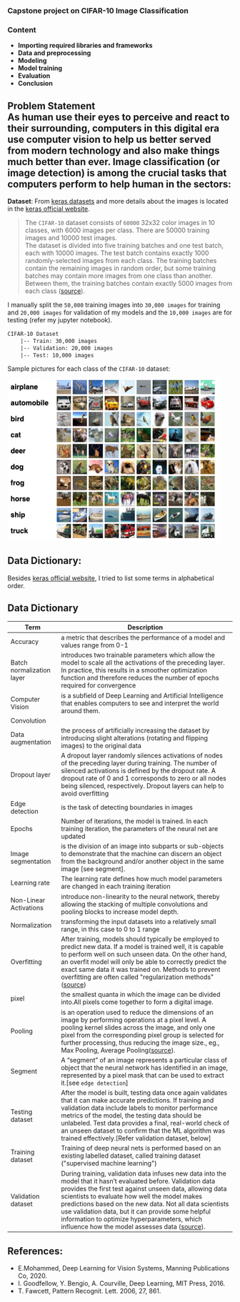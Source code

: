 ### Capstone project on CIFAR-10 Image Classification

### **Content**
  * **Importing required libraries and frameworks**
  * **Data and preprocessing**
  * **Modeling**
  * **Model training**
  * **Evaluation**
  * **Conclusion**

**Problem Statement** <br>
As human use their eyes to perceive and react to their surrounding, computers in this digital era use computer vision to help us better served from modern technology and also make things much better than ever. Image classification (or image detection) is among the crucial tasks that computers perform to help human in the sectors:
-



**Dataset**: From [keras datasets](https://keras.io/api/datasets/cifar10/) and more details about the images is located in the [keras official website](https://www.cs.toronto.edu/~kriz/cifar.html).

>The `CIFAR-10` dataset consists of `60000` 32x32 color images in 10 classes, with 6000 images per class. There are 50000 training images and 10000 test images. <br>
The dataset is divided into five training batches and one test batch, each with 10000 images. The test batch contains exactly 1000 randomly-selected images from each class. The training batches contain the remaining images in random order, but some training batches may contain more images from one class than another. Between them, the training batches contain exactly 5000 images from each class ([source](https://www.cs.toronto.edu/~kriz/cifar.html)).

I manually split the `50,000` training images into `30,000 images` for training and `20,000 images` for validation of my models and the `10,000 images` are for testing (refer my jupyter notebook).

```   
CIFAR-10 Dataset
    |-- Train: 30,000 images
    |-- Validation: 20,000 images
    |-- Test: 10,000 images

```  
Sample pictures for each class of the `CIFAR-10` dataset:

<div>
<img src="images/classes.png" width="475"/>
<div>


## Data Dictionary: <br>
Besides [keras official website](https://www.cs.toronto.edu/~kriz/cifar.html), I tried to list some terms in alphabetical order. <br>




## Data Dictionary
|Term|Description|
|---|---|
|Accuracy| a metric that describes the performance of a model and values range from 0-1|
|Batch normalization layer|introduces two trainable parameters which allow the model to scale all the activations of the preceding layer. In practice, this results in a smoother optimization function and therefore reduces the number of epochs required for convergence|
|Computer Vision|is a subfield of Deep Learning and Artificial Intelligence that enables computers to see and interpret the world around them.|
|Convolution||
|Data augmentation|the process of artificially increasing the dataset by introducing slight alterations (rotating and flipping images) to the original data|
|Dropout layer|A dropout layer randomly silences activations of nodes of the preceding layer during training. The number of silenced activations is defined by the dropout rate. A dropout rate of 0 and 1 corresponds to zero or all nodes being silenced, respectively. Dropout layers can help to avoid overfitting|
|Edge detection|is the task of detecting boundaries in images|
|Epochs|Number of iterations, the model is trained. In each training iteration, the parameters of the neural net are updated|
|Image segmentation|is the division of an image into subparts or sub-objects to demonstrate that the machine can discern an object from the background and/or another object in the same image [see segment].|
|Learning rate|The learning rate defines how much model parameters are changed in each training iteration|
|Non-Linear Activations|introduce non-linearity to the neural network, thereby allowing the stacking of multiple convolutions and pooling blocks to increase model depth.|
|Normalization|transforming the input datasets into a relatively small range, in this case to 0 to 1 range |
|Overfitting|After training, models should typically be employed to predict new data. If a model is trained well, it is capable to perform well on such unseen data. On the other hand, an overfit model will only be able to correctly predict the exact same data it was trained on. Methods to prevent overfitting are often called "regularization methods" ([source](https://github.com/maikherbig/AIDeveloper/tree/master/Terminology))|
|pixel|the smallest quanta in which the image can be divided into.All pixels come together to form a digital image.|
|Pooling|is an operation used to reduce the dimensions of an image by performing operations at a pixel level. A pooling kernel slides across the image, and only one pixel from the corresponding pixel group is selected for further processing, thus reducing the image size., eg., Max Pooling, Average Pooling([source](https://www.v7labs.com/blog/what-is-computer-vision)).|
|Segment|A “segment” of an image represents a particular class of object that the neural network has identified in an image, represented by a pixel mask that can be used to extract it.[see `edge detection`]|
|Testing dataset|After the model is built, testing data once again validates that it can make accurate predictions. If training and validation data include labels to monitor performance metrics of the model, the testing data should be unlabeled. Test data provides a final, real-world check of an unseen dataset to confirm that the ML algorithm was trained effectively.[Refer validation dataset, below]|
|Training dataset|Training of deep neural nets is performed based on an existing labelled dataset, called training dataset ("supervised machine learning")|
|Validation dataset|During training, validation data infuses new data into the model that it hasn’t evaluated before. Validation data provides the first test against unseen data, allowing data scientists to evaluate how well the model makes predictions based on the new data. Not all data scientists use validation data, but it can provide some helpful information to optimize hyperparameters, which influence how the model assesses data ([source](https://www.applause.com/blog/training-data-validation-data-vs-test-data)).|

## References:
- E.Mohammed, Deep Learning for Vision Systems, Manning Publications Co, 2020.
- I. Goodfellow, Y. Bengio, A. Courville, Deep Learning, MIT Press, 2016.
- T. Fawcett, Pattern Recognit. Lett. 2006, 27, 861.
